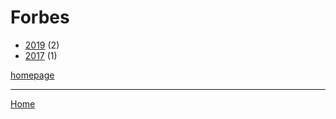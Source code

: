 # Forbes

  * [2019](./forbes-2019.md) (2)
  * [2017](./forbes-2017.md) (1)

[homepage](https://www.forbes.com/)

----

[Home](../index.md)
